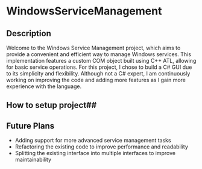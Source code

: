 # WindowsServiceManagement

## Description ##
Welcome to the Windows Service Management project, which aims to provide a convenient and efficient way to manage Windows services. This implementation features a custom COM object built using C++ ATL, allowing for basic service operations. For this project, I chose to build a C# GUI due to its simplicity and flexibility. Although not a C# expert, I am continuously working on improving the code and adding more features as I gain more experience with the language.

## How to setup project##



## Future Plans ##
* Adding support for more advanced service management tasks
* Refactoring the existing code to improve performance and readability
* Splitting the existing interface into multiple interfaces to improve maintainability
